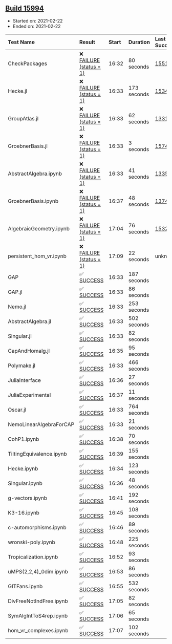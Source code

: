 ## [Build 15994](https://oscarci.mathematik.uni-kl.de/job/oscar/15994/)

* Started on: 2021-02-22
* Ended on: 2021-02-22

| Test Name    | Result | Start | Duration | Last Success | First Failure |
|:-------------|:-------|:------|:---------|:-------------|:--------------|
| CheckPackages | ❌ [FAILURE (status = 1)](https://oscarci.mathematik.uni-kl.de/job/oscar/15994/artifact/logs/build-15994/CheckPackages.log) | 16:32 | 80 seconds | [15514](https://oscarci.mathematik.uni-kl.de/job/oscar/15514/) | [15515](https://oscarci.mathematik.uni-kl.de/job/oscar/15515/) |
| Hecke.jl | ❌ [FAILURE (status = 1)](https://oscarci.mathematik.uni-kl.de/job/oscar/15994/artifact/logs/build-15994/Hecke.jl.log) | 16:33 | 173 seconds | [15344](https://oscarci.mathematik.uni-kl.de/job/oscar/15344/) | [15348](https://oscarci.mathematik.uni-kl.de/job/oscar/15348/) |
| GroupAtlas.jl | ❌ [FAILURE (status = 1)](https://oscarci.mathematik.uni-kl.de/job/oscar/15994/artifact/logs/build-15994/GroupAtlas.jl.log) | 16:33 | 62 seconds | [13311](https://oscarci.mathematik.uni-kl.de/job/oscar/13311/) | [13312](https://oscarci.mathematik.uni-kl.de/job/oscar/13312/) |
| GroebnerBasis.jl | ❌ [FAILURE (status = 1)](https://oscarci.mathematik.uni-kl.de/job/oscar/15994/artifact/logs/build-15994/GroebnerBasis.jl.log) | 16:33 | 3 seconds | [15745](https://oscarci.mathematik.uni-kl.de/job/oscar/15745/) | [15746](https://oscarci.mathematik.uni-kl.de/job/oscar/15746/) |
| AbstractAlgebra.ipynb | ❌ [FAILURE (status = 1)](https://oscarci.mathematik.uni-kl.de/job/oscar/15994/artifact/logs/build-15994/AbstractAlgebra.ipynb.log) | 16:33 | 41 seconds | [13355](https://oscarci.mathematik.uni-kl.de/job/oscar/13355/) | [13356](https://oscarci.mathematik.uni-kl.de/job/oscar/13356/) |
| GroebnerBasis.ipynb | ❌ [FAILURE (status = 1)](https://oscarci.mathematik.uni-kl.de/job/oscar/15994/artifact/logs/build-15994/GroebnerBasis.ipynb.log) | 16:37 | 48 seconds | [13748](https://oscarci.mathematik.uni-kl.de/job/oscar/13748/) | [13749](https://oscarci.mathematik.uni-kl.de/job/oscar/13749/) |
| AlgebraicGeometry.ipynb | ❌ [FAILURE (status = 1)](https://oscarci.mathematik.uni-kl.de/job/oscar/15994/artifact/logs/build-15994/AlgebraicGeometry.ipynb.log) | 17:04 | 76 seconds | [15322](https://oscarci.mathematik.uni-kl.de/job/oscar/15322/) | [15323](https://oscarci.mathematik.uni-kl.de/job/oscar/15323/) |
| persistent_hom_vr.ipynb | ❌ [FAILURE (status = 1)](https://oscarci.mathematik.uni-kl.de/job/oscar/15994/artifact/logs/build-15994/persistent_hom_vr.ipynb.log) | 17:09 | 22 seconds | unknown | unknown |
| GAP | ✅ [SUCCESS](https://oscarci.mathematik.uni-kl.de/job/oscar/15994/artifact/logs/build-15994/GAP.log) | 16:33 | 187 seconds |  |  |
| GAP.jl | ✅ [SUCCESS](https://oscarci.mathematik.uni-kl.de/job/oscar/15994/artifact/logs/build-15994/GAP.jl.log) | 16:33 | 86 seconds |  |  |
| Nemo.jl | ✅ [SUCCESS](https://oscarci.mathematik.uni-kl.de/job/oscar/15994/artifact/logs/build-15994/Nemo.jl.log) | 16:33 | 253 seconds |  |  |
| AbstractAlgebra.jl | ✅ [SUCCESS](https://oscarci.mathematik.uni-kl.de/job/oscar/15994/artifact/logs/build-15994/AbstractAlgebra.jl.log) | 16:33 | 502 seconds |  |  |
| Singular.jl | ✅ [SUCCESS](https://oscarci.mathematik.uni-kl.de/job/oscar/15994/artifact/logs/build-15994/Singular.jl.log) | 16:33 | 82 seconds |  |  |
| CapAndHomalg.jl | ✅ [SUCCESS](https://oscarci.mathematik.uni-kl.de/job/oscar/15994/artifact/logs/build-15994/CapAndHomalg.jl.log) | 16:35 | 95 seconds |  |  |
| Polymake.jl | ✅ [SUCCESS](https://oscarci.mathematik.uni-kl.de/job/oscar/15994/artifact/logs/build-15994/Polymake.jl.log) | 16:33 | 466 seconds |  |  |
| JuliaInterface | ✅ [SUCCESS](https://oscarci.mathematik.uni-kl.de/job/oscar/15994/artifact/logs/build-15994/JuliaInterface.log) | 16:36 | 27 seconds |  |  |
| JuliaExperimental | ✅ [SUCCESS](https://oscarci.mathematik.uni-kl.de/job/oscar/15994/artifact/logs/build-15994/JuliaExperimental.log) | 16:37 | 11 seconds |  |  |
| Oscar.jl | ✅ [SUCCESS](https://oscarci.mathematik.uni-kl.de/job/oscar/15994/artifact/logs/build-15994/Oscar.jl.log) | 16:33 | 764 seconds |  |  |
| NemoLinearAlgebraForCAP | ✅ [SUCCESS](https://oscarci.mathematik.uni-kl.de/job/oscar/15994/artifact/logs/build-15994/NemoLinearAlgebraForCAP.log) | 16:33 | 21 seconds |  |  |
| CohP1.ipynb | ✅ [SUCCESS](https://oscarci.mathematik.uni-kl.de/job/oscar/15994/artifact/logs/build-15994/CohP1.ipynb.log) | 16:38 | 70 seconds |  |  |
| TiltingEquivalence.ipynb | ✅ [SUCCESS](https://oscarci.mathematik.uni-kl.de/job/oscar/15994/artifact/logs/build-15994/TiltingEquivalence.ipynb.log) | 16:39 | 155 seconds |  |  |
| Hecke.ipynb | ✅ [SUCCESS](https://oscarci.mathematik.uni-kl.de/job/oscar/15994/artifact/logs/build-15994/Hecke.ipynb.log) | 16:34 | 123 seconds |  |  |
| Singular.ipynb | ✅ [SUCCESS](https://oscarci.mathematik.uni-kl.de/job/oscar/15994/artifact/logs/build-15994/Singular.ipynb.log) | 16:36 | 48 seconds |  |  |
| g-vectors.ipynb | ✅ [SUCCESS](https://oscarci.mathematik.uni-kl.de/job/oscar/15994/artifact/logs/build-15994/g-vectors.ipynb.log) | 16:41 | 192 seconds |  |  |
| K3-16.ipynb | ✅ [SUCCESS](https://oscarci.mathematik.uni-kl.de/job/oscar/15994/artifact/logs/build-15994/K3-16.ipynb.log) | 16:45 | 108 seconds |  |  |
| c-automorphisms.ipynb | ✅ [SUCCESS](https://oscarci.mathematik.uni-kl.de/job/oscar/15994/artifact/logs/build-15994/c-automorphisms.ipynb.log) | 16:46 | 89 seconds |  |  |
| wronski-poly.ipynb | ✅ [SUCCESS](https://oscarci.mathematik.uni-kl.de/job/oscar/15994/artifact/logs/build-15994/wronski-poly.ipynb.log) | 16:48 | 225 seconds |  |  |
| Tropicalization.ipynb | ✅ [SUCCESS](https://oscarci.mathematik.uni-kl.de/job/oscar/15994/artifact/logs/build-15994/Tropicalization.ipynb.log) | 16:52 | 93 seconds |  |  |
| uMPS(2,2,4)_0dim.ipynb | ✅ [SUCCESS](https://oscarci.mathematik.uni-kl.de/job/oscar/15994/artifact/logs/build-15994/uMPS-2-2-4-_0dim.ipynb.log) | 16:53 | 86 seconds |  |  |
| GITFans.ipynb | ✅ [SUCCESS](https://oscarci.mathematik.uni-kl.de/job/oscar/15994/artifact/logs/build-15994/GITFans.ipynb.log) | 16:55 | 532 seconds |  |  |
| DivFreeNotIndFree.ipynb | ✅ [SUCCESS](https://oscarci.mathematik.uni-kl.de/job/oscar/15994/artifact/logs/build-15994/DivFreeNotIndFree.ipynb.log) | 17:05 | 82 seconds |  |  |
| SymAlgIntToS4rep.ipynb | ✅ [SUCCESS](https://oscarci.mathematik.uni-kl.de/job/oscar/15994/artifact/logs/build-15994/SymAlgIntToS4rep.ipynb.log) | 17:06 | 65 seconds |  |  |
| hom_vr_complexes.ipynb | ✅ [SUCCESS](https://oscarci.mathematik.uni-kl.de/job/oscar/15994/artifact/logs/build-15994/hom_vr_complexes.ipynb.log) | 17:07 | 102 seconds |  |  |
